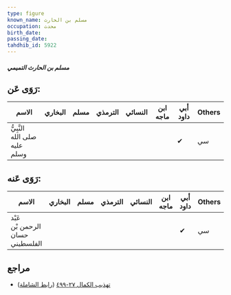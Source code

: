```yaml
---
type: figure
known_name: مسلم بن الحارث
occupation: محدث
birth_date:
passing_date:
tahdhib_id: 5922
---
```

##### مسلم بن الحارث التميمي

## رَوَى عَن:
| الاسم                         | البخاري | مسلم | الترمذي | النسائي | ابن ماجه | أبي داود | Others |
| ----------------------------- | ------- | ---- | ------- | ------- | -------- | -------- | ------ |
| النَّبِيُّ صلى الله عليه وسلم |         |      |         |         |          | ✔        | سي     |
## رَوَى عَنه:
| الاسم                           | البخاري | مسلم | الترمذي | النسائي | ابن ماجه | أبي داود | Others |
| ------------------------------- | ------- | ---- | ------- | ------- | -------- | -------- | ------ |
| عَبْد الرحمن بْن حسان الفلسطيني |         |      |         |         |          | ✔        | سي     |
## مراجع
- [تهذيب الكمال ٢٧-٤٩٩](obsidian://open?vault=Tahdhib-al-Kamal&file=Figures/٥٩٢٢-مسلم%20بن%20الحارث%20التميمي) ([رابط الشاملة](https://shamela.ws/book/3722/14888))